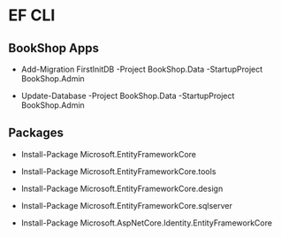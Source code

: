 # EF CLI

## BookShop Apps

- Add-Migration FirstInitDB -Project BookShop.Data -StartupProject BookShop.Admin 

- Update-Database -Project BookShop.Data -StartupProject BookShop.Admin


## Packages
- Install-Package Microsoft.EntityFrameworkCore 
- Install-Package Microsoft.EntityFrameworkCore.tools 
- Install-Package Microsoft.EntityFrameworkCore.design 
- Install-Package Microsoft.EntityFrameworkCore.sqlserver 

- Install-Package Microsoft.AspNetCore.Identity.EntityFrameworkCore 
